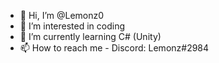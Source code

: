 - 👋 Hi, I’m @Lemonz0
- 👀 I’m interested in coding
- 🌱 I’m currently learning C# (Unity)
- 📫 How to reach me - Discord: Lemonz#2984

